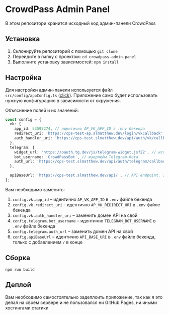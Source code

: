 # CrowdPass Admin Panel

В этом репозитори хранится исходный код админ-панели CrowdPass

## Установка

1. Склонируйте репозиторий с помощью `git clone`
2. Перейдите в папку с проектом: `cd crowdpass-admin-panel`
3. Выполните установку зависимостей: `npm install`

## Настройка

Для настройки админ-панели используется файл `src/config/appConfig.ts` ([click](https://github.com/slmatthew/crowdpass-admin-panel/blob/dev/src/config/appConfig.ts)). Приложение само будет использовать нужную конфигурацию в зависимости от окружения.

Объяснение полей и их значений:

```ts
const config = {
  vk: {
    app_id: 53595274, // идентично AP_VK_APP_ID в .env бекенда
    redirect_uri: 'https://cps-test-ap.slmatthew.dev/login/vkCallback', // идентично AP_VK_REDIRECT_URI в .env бекенда
    auth_handler_uri: 'https://cps-test.slmatthew.dev/api/auth/vk/callback' // маршрут API, использующийся для проверки данных VK ID
  },
  telegram: {
    widget_url: 'https://oauth.tg.dev/js/telegram-widget.js?22', // используйте заданный изначально URL
    bot_username: 'CrowdPassBot', // юзернейм Telegram-бота
    auth_url: 'https://cps-test.slmatthew.dev/api/auth/telegram/callback', // маршрут API, использующийся для проверки данных Telegram
  },

  apiBaseUrl: 'https://cps-test.slmatthew.dev/api/', // API endpoint. значение API_BASE_URI в .env бекенда с / в конце
};
```

Вам необходимо заменить:
1. `config.vk.app_id` – идентично `AP_VK_APP_ID` в `.env` файле бекенда
2. `config.vk.redirect_uri` – идентично `AP_VK_REDIRECT_URI` в `.env` файле бекенда
3. `config.vk.auth_handler_uri` – заменить домен API на свой
4. `config.telegram.bot_username` – идентично `TELEGRAM_BOT_USERNAME` в `.env` файле бекенда
5. `config.telegram.auth_url` – заменить домен API на свой
6. `config.apiBaseUrl` – идентично `API_BASE_URI` в `.env` файле бекенда, только с добавлением `/` в конце

## Сборка
`npm run build`

## Деплой
Вам необходимо самостоятельно задеплоить приложение, так как я это делал на своём сервере и не пользовался ни GitHub Pages, ни иными хостингами статики